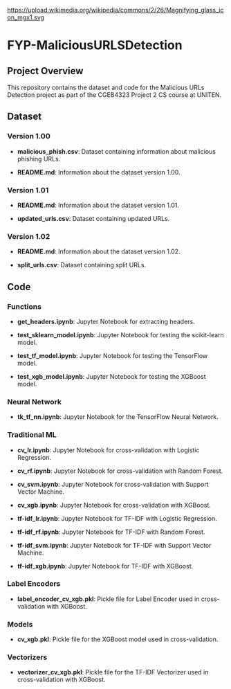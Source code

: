 https://upload.wikimedia.org/wikipedia/commons/2/26/Magnifying_glass_icon_mgx1.svg

# FYP-MaliciousURLSDetection

## Project Overview

This repository contains the dataset and code for the Malicious URLs Detection project as part of the CGEB4323 Project 2 CS course at UNITEN.

## Dataset

### Version 1.00

- **malicious_phish.csv**: Dataset containing information about malicious phishing URLs.

- **README.md**: Information about the dataset version 1.00.

### Version 1.01

- **README.md**: Information about the dataset version 1.01.

- **updated_urls.csv**: Dataset containing updated URLs.

### Version 1.02

- **README.md**: Information about the dataset version 1.02.

- **split_urls.csv**: Dataset containing split URLs.

## Code

### Functions

- **get_headers.ipynb**: Jupyter Notebook for extracting headers.

- **test_sklearn_model.ipynb**: Jupyter Notebook for testing the scikit-learn model.

- **test_tf_model.ipynb**: Jupyter Notebook for testing the TensorFlow model.

- **test_xgb_model.ipynb**: Jupyter Notebook for testing the XGBoost model.

### Neural Network

- **tk_tf_nn.ipynb**: Jupyter Notebook for the TensorFlow Neural Network.

### Traditional ML

- **cv_lr.ipynb**: Jupyter Notebook for cross-validation with Logistic Regression.

- **cv_rf.ipynb**: Jupyter Notebook for cross-validation with Random Forest.

- **cv_svm.ipynb**: Jupyter Notebook for cross-validation with Support Vector Machine.

- **cv_xgb.ipynb**: Jupyter Notebook for cross-validation with XGBoost.

- **tf-idf_lr.ipynb**: Jupyter Notebook for TF-IDF with Logistic Regression.

- **tf-idf_rf.ipynb**: Jupyter Notebook for TF-IDF with Random Forest.

- **tf-idf_svm.ipynb**: Jupyter Notebook for TF-IDF with Support Vector Machine.

- **tf-idf_xgb.ipynb**: Jupyter Notebook for TF-IDF with XGBoost.

### Label Encoders

- **label_encoder_cv_xgb.pkl**: Pickle file for Label Encoder used in cross-validation with XGBoost.

### Models

- **cv_xgb.pkl**: Pickle file for the XGBoost model used in cross-validation.

### Vectorizers

- **vectorizer_cv_xgb.pkl**: Pickle file for the TF-IDF Vectorizer used in cross-validation with XGBoost.

